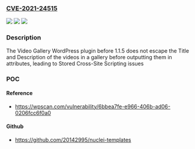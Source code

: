 ### [CVE-2021-24515](https://cve.mitre.org/cgi-bin/cvename.cgi?name=CVE-2021-24515)
![](https://img.shields.io/static/v1?label=Product&message=Video%20Gallery%20-%20Vimeo%20and%20YouTube%20Gallery&color=blue)
![](https://img.shields.io/static/v1?label=Version&message=1.1.5%3C%201.1.5%20&color=brighgreen)
![](https://img.shields.io/static/v1?label=Vulnerability&message=CWE-79%20Cross-site%20Scripting%20(XSS)&color=brighgreen)

### Description

The Video Gallery WordPress plugin before 1.1.5 does not escape the Title and Description of the videos in a gallery before outputting them in attributes, leading to Stored Cross-Site Scripting issues

### POC

#### Reference
- https://wpscan.com/vulnerability/6bbea7fe-e966-406b-ad06-0206fcc6f0a0

#### Github
- https://github.com/20142995/nuclei-templates

